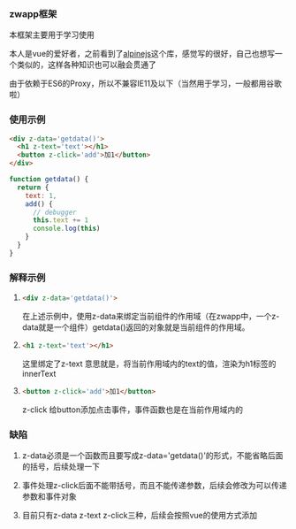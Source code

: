 ### zwapp框架

本框架主要用于学习使用

本人是vue的爱好者，之前看到了[alpinejs](https://www.alpinejs.cn/)这个库，感觉写的很好，自己也想写一个类似的，这样各种知识也可以融会贯通了

由于依赖于ES6的Proxy，所以不兼容IE11及以下（当然用于学习，一般都用谷歌啦）

### 使用示例

```html
<div z-data='getdata()'>
  <h1 z-text='text'></h1>
  <button z-click='add'>加1</button>
</div>
```

```javascript
function getdata() {
  return {
    text: 1,
    add() {
      // debugger
      this.text += 1
      console.log(this)
    }
  }
}
```

### 解释示例

1. ```html
   <div z-data='getdata()'>
   ```

   在上述示例中，使用z-data来绑定当前组件的作用域（在zwapp中，一个z-data就是一个组件）getdata()返回的对象就是当前组件的作用域。

2. 
   ```html
   <h1 z-text='text'></h1>
   ```

   这里绑定了z-text 意思就是，将当前作用域内的text的值，渲染为h1标签的innerText

3. 
   ```html
   <button z-click='add'>加1</button>
   ```

   z-click 给button添加点击事件，事件函数也是在当前作用域内的

### 缺陷

1. z-data必须是一个函数而且要写成z-data='getdata()'的形式，不能省略后面的括号，后续处理一下

2. 事件处理z-click后面不能带括号，而且不能传递参数，后续会修改为可以传递参数和事件对象
3. 目前只有z-data z-text z-click三种，后续会按照vue的使用方式添加

